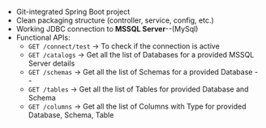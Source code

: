 - Git-integrated Spring Boot project
- Clean packaging structure (controller, service, config, etc.)
- Working JDBC connection to **MSSQL Server**--(MySql)
- Functional APIs:
    - `GET /connect/test` → To check if the connection is active
    - `GET /catalogs` → Get all the list of Databases for a provided MSSQL Server details
    - `GET /schemas` → Get all the list of Schemas for a provided Database --
    - `GET /tables` → Get all the list of Tables for provided Database and Schema
    - `GET /columns` → Get all the list of Columns with Type for provided Database, Schema, Table
